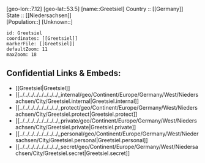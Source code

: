 ﻿---
location: [53.5,7.12] 
mapzoom: [7,12] 
mapmarker: city 
type: City
tags:
- geo/City


SpocWebEntityId: 30559
isDeleted: false
confidential: public

---
[geo-lon::7.12] 
[geo-lat::53.5] 
[name::Greetsiel] 
Country :: [[Germany]]  
State :: [[Niedersachsen]]  
[Population::] 
[Unknown::] 


```leaflet
id: Greetsiel
coordinates: [[Greetsiel]] 
markerFile: [[Greetsiel]] 
defaultZoom: 11 
maxZoom: 18
```


## Confidential Links & Embeds: 
- [[Greetsiel|Greetsiel]]  
- [[../../../../../../../../_internal/geo/Continent/Europe/Germany/West/Niedersachsen/City/Greetsiel.internal|Greetsiel.internal]] 
- [[../../../../../../../../_protect/geo/Continent/Europe/Germany/West/Niedersachsen/City/Greetsiel.protect|Greetsiel.protect]] 
- [[../../../../../../../../_private/geo/Continent/Europe/Germany/West/Niedersachsen/City/Greetsiel.private|Greetsiel.private]] 
- [[../../../../../../../../_personal/geo/Continent/Europe/Germany/West/Niedersachsen/City/Greetsiel.personal|Greetsiel.personal]] 
- [[../../../../../../../../_secret/geo/Continent/Europe/Germany/West/Niedersachsen/City/Greetsiel.secret|Greetsiel.secret]] 
